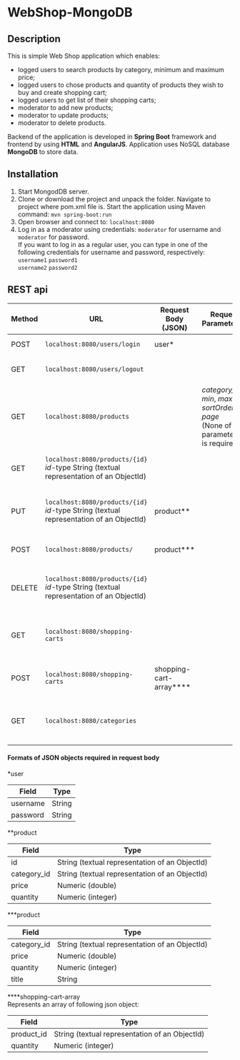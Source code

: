 # WebShop-MongoDB
## Description
This is simple Web Shop application which enables: 
- logged users to search products by category, minimum and maximum price;
- logged users to chose products and quantity of products they wish to buy and create shopping cart;
- logged users to get list of their shopping carts;
- moderator to add new products;
- moderator to update products;
- moderator to delete products.  

Backend of the application is developed in **Spring Boot** framework and frontend by using **HTML** and **AngularJS**. Application uses NoSQL database **MongoDB** to store data.
## Installation
1. Start MongodDB server.
2. Clone or download the project and unpack the folder. Navigate to project where pom.xml file is. Start the application using Maven command:
`mvn spring-boot:run`
3. Open browser and connect to: `localhost:8080`
4. Log in as a moderator using credentials: `moderator` for username and `moderator` for password.  
If you want to log in as a regular user, you can type in one of the following credentials for username and password, respectively:  
`username1`  `password1`  
`username2`  `password2`
## REST api
| Method | URL |Request Body (JSON)|Request Parameter(s)| Description | Authority |
|--------|-----|-------------------|--------------------|-------------|-----------|
|POST  |`localhost:8080/users/login`|user*||Login to application.||
|GET  |`localhost:8080/users/logout`|||Logout from application.||
|GET  |`localhost:8080/products`||_category_id_, _min_, _max_, _sortOrder_, _page_<br>(None of the parameters is required.)|Paginated listing of all products.||
|GET  |`localhost:8080/products/{id}`<br> _id_-type String (textual representation of an ObjectId)|||Retrieving product by specified ID.||
|PUT  |`localhost:8080/products/{id}`<br> _id_-type String (textual representation of an ObjectId)|product**||Updating product with specified ID.|moderator|
|POST  |`localhost:8080/products/`|product***||Creating new product.|moderator|
|DELETE  |`localhost:8080/products/{id}`<br> _id_-type String (textual representation of an ObjectId)|||Deleting product with specified ID.|moderator|
|GET  |`localhost:8080/shopping-carts`|||Retrieving shopping carts of logged user.|user|
|POST  |`localhost:8080/shopping-carts`|shopping-cart-array****||Creating new shopping cart.|user|
|GET  |`localhost:8080/categories`|||Retrieving all categories of products.||

#### Formats of JSON objects required in request body
*user 

| Field | Type |
|-------|------|
|username|String|
|password|String|

**product

| Field | Type |
|-------|------|
|id|String (textual representation of an ObjectId)|
|category_id|String (textual representation of an ObjectId)|
|price|Numeric (double)|
|quantity|Numeric (integer)|

***product

| Field | Type |
|-------|------|
|category_id|String (textual representation of an ObjectId)|
|price|Numeric (double)|
|quantity|Numeric (integer)|
|title|String|

****shopping-cart-array  
Represents an array of following json object:

| Field | Type |
|-------|------|
|product_id|String (textual representation of an ObjectId)|
|quantity|Numeric (integer)|

